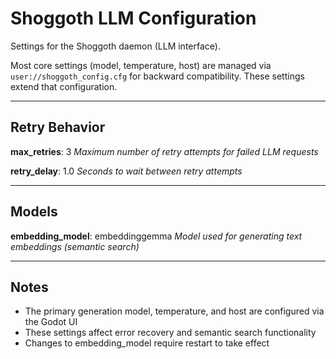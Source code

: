 # Shoggoth LLM Configuration

Settings for the Shoggoth daemon (LLM interface).

Most core settings (model, temperature, host) are managed via `user://shoggoth_config.cfg`
for backward compatibility. These settings extend that configuration.

---

## Retry Behavior

**max_retries**: 3
_Maximum number of retry attempts for failed LLM requests_

**retry_delay**: 1.0
_Seconds to wait between retry attempts_

---

## Models

**embedding_model**: embeddinggemma
_Model used for generating text embeddings (semantic search)_

---

## Notes

- The primary generation model, temperature, and host are configured via the Godot UI
- These settings affect error recovery and semantic search functionality
- Changes to embedding_model require restart to take effect
